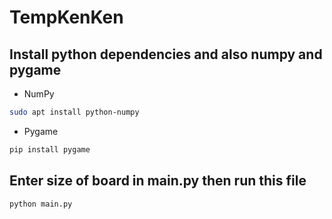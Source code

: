 # TempKenKen

## Install python dependencies and also numpy and pygame

- NumPy
```bash
sudo apt install python-numpy
```

- Pygame
```bash
pip install pygame
```

## Enter size of board in main.py then run this file
```bash
python main.py
```
